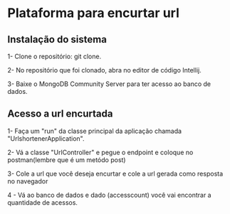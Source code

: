 # Plataforma para encurtar url

## Instalação do sistema

1- Clone o repositório: git clone.

2- No repositório que foi clonado, abra no editor de código Intellij.

3- Baixe o MongoDB Community Server para ter acesso ao banco de dados.

## Acesso a url encurtada

1-  Faça um "run" da classe principal da aplicação chamada "UrlshortenerApplication".

2- Vá a classe "UrlController" e pegue o endpoint e coloque no postman(lembre que é um metódo post)

3- Cole a url que você deseja encurtar e cole a url gerada como resposta no navegador

4 - Vá ao banco de dados e dado (accesscount) você vai encontrar a quantidade de acessos.
